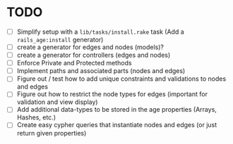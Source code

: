 # TODO

- [ ] Simplify setup with a `lib/tasks/install.rake` task (Add a `rails_age:install` generator)
- [ ] create a generator for edges and nodes (models)?
- [ ] create a generator for controllers (edges and nodes)
- [ ] Enforce Private and Protected methods
- [ ] Implement paths and associated parts (nodes and edges)
- [ ] Figure out / test how to add unique constraints and validations to nodes and edges
- [ ] Figure out how to restrict the node types for edges (important for validation and view display)
- [ ] Add additional data-types to be stored in the age properties (Arrays, Hashes, etc.)
- [ ] Create easy cypher queries that instantiate nodes and edges (or just return given properties)
